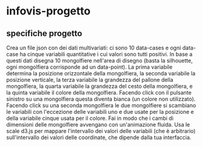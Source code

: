 # infovis-progetto

## specifiche progetto

Crea un file json con dei dati multivariati: ci sono 10 data-cases e ogni data-case ha cinque variabili quantitative i cui valori sono tutti positivi. 
In base a questi dati disegna 10 mongolfiere nell'area di disegno (basta la silhouette, ogni mongolfiera corrisponde ad un data-point). 
La prima variabile determina la posizione orizzontale della mongolfiera, la seconda variabile la posizione verticale, la terza variabile la grandezza del pallone della mongolfiera, la quarta variabile la grandezza del cesto della mongolfiera, e la quinta variabile il colore della mongolfiera. 
Facendo click con il pulsante sinistro su una mongolfiera questa diventa bianca (un colore non utilizzato). 
Facendo click su una seconda mongolfiera le due mongolfiere si scambiano le variabili con l'eccezione delle variabili uno e due usate per la posizione e della variabile cinque usata per il colore. 
Fai in modo che i cambi di dimensioni delle mongolfiere avvengano con un'animazione fluida. 
Usa le scale d3.js per mappare l'intervallo dei valori delle variabili (che è arbitrario) sull'intervallo dei valori delle coordinate, che dipende dalla tua interfaccia.